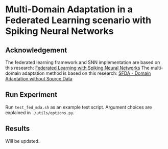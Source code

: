 # Multi-Domain Adaptation in a Federated Learning scenario with Spiking Neural Networks

## Acknowledgement
The federated learning framework and SNN implementation are based on this research: [Federated Learning with Spiking Neural Networks](https://github.com/Intelligent-Computing-Lab-Yale/FedSNN)
The multi-domain adaptation method is based on this research: [SFDA - Domain Adaptation without Source Data](https://github.com/youngryan1993/SFDA-SourceFreeDA)

## Run Experiment
Run `test_fed_mda.sh` as an example test script. Argument choices are explained in `./utils/options.py`.

## Results
Will be updated.